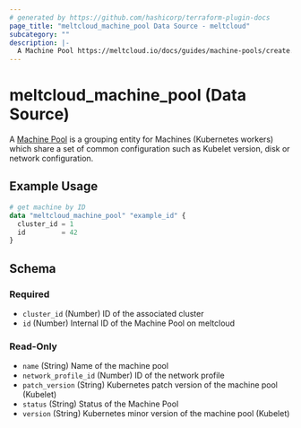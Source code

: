 ```yaml
---
# generated by https://github.com/hashicorp/terraform-plugin-docs
page_title: "meltcloud_machine_pool Data Source - meltcloud"
subcategory: ""
description: |-
  A Machine Pool https://meltcloud.io/docs/guides/machine-pools/create.html is a grouping entity for Machines (Kubernetes workers) which share a set of common configuration such as Kubelet version, disk or network configuration.
---
```


# meltcloud_machine_pool (Data Source)

A [Machine Pool](https://meltcloud.io/docs/guides/machine-pools/create.html) is a grouping entity for Machines (Kubernetes workers) which share a set of common configuration such as Kubelet version, disk or network configuration.

## Example Usage

```terraform
# get machine by ID
data "meltcloud_machine_pool" "example_id" {
  cluster_id = 1
  id         = 42
}
```

<!-- schema generated by tfplugindocs -->
## Schema

### Required

- `cluster_id` (Number) ID of the associated cluster
- `id` (Number) Internal ID of the Machine Pool on meltcloud

### Read-Only

- `name` (String) Name of the machine pool
- `network_profile_id` (Number) ID of the network profile
- `patch_version` (String) Kubernetes patch version of the machine pool (Kubelet)
- `status` (String) Status of the Machine Pool
- `version` (String) Kubernetes minor version of the machine pool (Kubelet)
